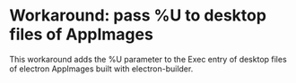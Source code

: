 # Workaround: pass %U to desktop files of AppImages

This workaround adds the %U parameter to the Exec entry of desktop files of electron AppImages built with electron-builder.